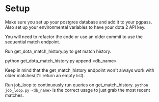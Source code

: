 # Setup

Make sure you set up your postgres database and add it to your pgpass. Also set up your environmental variables to have your
dota 2 API key.

You will need to refactor the code or use an older commit to use the sequential match endpoint.

Run get_dota_match_history.py to get match history.

python get_dota_match_history.py append <db_name> <start> <stop>

Keep in mind that the get_match_history endpoint won't always work with older matches(it'll return an empty list).

Run job_loop to continuously run queries on get_match_history.
`python job_loop.py <db_name>`
is the correct usage to just grab the most recent matches.
